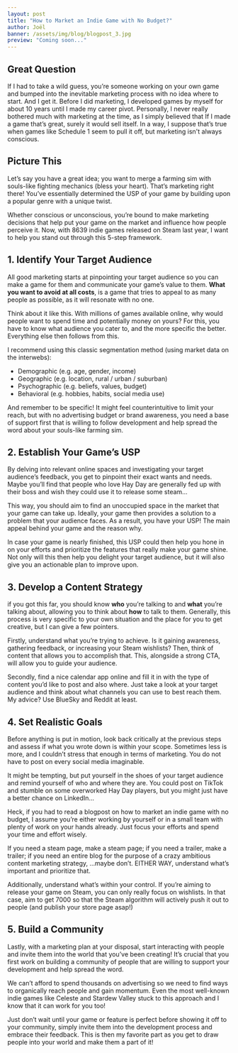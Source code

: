 ```yaml
---
layout: post
title: "How to Market an Indie Game with No Budget?"
author: Joël
banner: /assets/img/blog/blogpost_3.jpg
preview: "Coming soon..."
---
```

<h2 class="post-h2">Great Question</h2>

If I had to take a wild guess, you’re someone working on your own game and bumped into the inevitable marketing process with no idea where to start. And I get it. Before I did marketing, I developed games by myself for about 10 years until I made my career pivot.
Personally, I never really bothered much with marketing at the time, as I simply believed that If I made a game that’s great, surely it would sell itself. In a way, I suppose that’s true when games like Schedule 1 seem to pull it off, but marketing isn't always conscious.

<h2 class="post-h2">Picture This</h2>

Let’s say you have a great idea; you want to merge a farming sim with souls-like fighting mechanics (bless your heart). That’s marketing right there! You’ve essentially determined the USP of your game by building upon a popular genre with a unique twist.

Whether conscious or unconscious, you’re bound to make marketing decisions that help put your game on the market and influence how people perceive it. Now, with 8639 indie games released on Steam last year, I want to help you stand out through this 5-step framework.

<h2 class="post-h2">1. Identify Your Target Audience</h2>

All good marketing starts at pinpointing your target audience so you can make a game for them and communicate your game’s value to them. **What you want to avoid at all costs**, is a game that tries to appeal to as many people as possible, as it will resonate with no one.

Think about it like this. With millions of games available online, why would people want to spend time and potentially money on yours? For this, you have to know what audience you cater to, and the more specific the better. Everything else then follows from this.

I recommend using this classic segmentation method (using market data on the interwebs):

- Demographic (e.g. age, gender, income)
- Geographic (e.g. location, rural / urban / suburban) 
- Psychographic (e.g. beliefs, values, budget)
- Behavioral (e.g. hobbies, habits, social media use)

And remember to be specific! It might feel counterintuitive to limit your reach, but with no advertising budget or brand awareness, you need a base of support first that is willing to follow development and help spread the word about your souls-like farming sim.

<h2 class="post-h2">2. Establish Your Game’s USP</h2>

By delving into relevant online spaces and investigating your target audience’s feedback, you get to pinpoint their exact wants and needs. Maybe you’ll find that people who love Hay Day are generally fed up with their boss and wish they could use it to release some steam…

This way, you should aim to find an unoccupied space in the market that your game can take up. Ideally, your game then provides a solution to a problem that your audience faces. As a result, you have your USP! The main appeal behind your game and the reason why.

In case your game is nearly finished, this USP could then help you hone in on your efforts and prioritize the features that really make your game shine. Not only will this then help you delight your target audience, but it will also give you an actionable plan to improve upon.

<h2 class="post-h2">3. Develop a Content Strategy</h2>

if you got this far, you should know **who** you’re talking to and **what** you’re talking about, allowing you to think about **how** to talk to them. Generally, this process is very specific to your own situation and the place for you to get creative, but I can give a few pointers.

Firstly, understand what you’re trying to achieve. Is it gaining awareness, gathering feedback, or increasing your Steam wishlists? Then, think of content that allows you to accomplish that. This, alongside a strong CTA, will allow you to guide your audience.  

Secondly, find a nice calendar app online and fill it in with the type of content you’d like to post and also where. Just take a look at your target audience and think about what channels you can use to best reach them. My advice? Use BlueSky and Reddit at least.

<h2 class="post-h2">4. Set Realistic Goals</h2>

Before anything is put in motion, look back critically at the previous steps and assess if what you wrote down is within your scope. Sometimes less is more, and I couldn’t stress that enough in terms of marketing. You do not have to post on every social media imaginable.

It might be tempting, but put yourself in the shoes of your target audience and remind yourself of who and where they are. You could post on TikTok and stumble on some overworked Hay Day players, but you might just have a better chance on LinkedIn…

Heck, if you had to read a blogpost on how to market an indie game with no budget, I assume you’re either working by yourself or in a small team with plenty of work on your hands already. Just focus your efforts and spend your time and effort wisely.

If you need a steam page, make a steam page; if you need a trailer, make a trailer; if you need an entire blog for the purpose of a crazy ambitious content marketing strategy, …maybe don’t. EITHER WAY, understand what’s important and prioritize that.

Additionally, understand what’s within your control. If you’re aiming to release your game on Steam, you can only really focus on wishlists. In that case, aim to get 7000 so that the Steam algorithm will actively push it out to people (and publish your store page asap!)

<h2 class="post-h2">5. Build a Community</h2>

Lastly, with a marketing plan at your disposal, start interacting with people and invite them into the world that you’ve been creating! It’s crucial that you first work on building a community of people that are willing to support your development and help spread the word.

We can’t afford to spend thousands on advertising so we need to find ways to organically reach people and gain momentum. Even the most well-known indie games like Celeste and Stardew Valley stuck to this approach and I know that it can work for you too!

Just don’t wait until your game or feature is perfect before showing it off to your community, simply invite them into the development process and embrace their feedback. This is then my favorite part as you get to draw people into your world and make them a part of it!